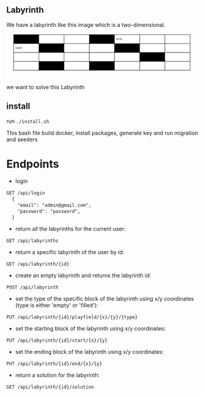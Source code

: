 ## Labyrinth

We have a labyrinth like this image which is a two-dimensional.
![example](./public/example.png)

we want to solve this Labyrinth

## install

run `./install.sh`

This bash file build docker, install packages, generate key and run migration and seeders

# Endpoints


* login

``````
GET /api/login
  {
    "email": "admin@gmail.com",
    "password": "password",
  }
``````

* return all the labyrinths for the current user:

```
GET /api/labyrinths
```

* return a specific labyrinth of the user by id:

```
GET /api/labyrinth/{id}
```

* create an empty labyrinth and returns the labyrinth id:

```
POST /api/labyrinth
```

* set the type of the specific block of the labyrinth using x/y coordinates
  (type is either 'empty' or 'filled'):
```
PUT /api/labyrinth/{id}/playfield/{x}/{y}/{type}
```




* set the starting block of the labyrinth using x/y coordinates:
```
PUT /api/labyrinth/{id}/start/{x}/{y}
```


* set the ending block of the labyrinth using x/y coordinates:
```
PUT /api/labyrinth/{id}/end/{x}/{y}
```



* return a solution for the labyrinth:
```
GET /api/labyrinth/{id}/solution
```
